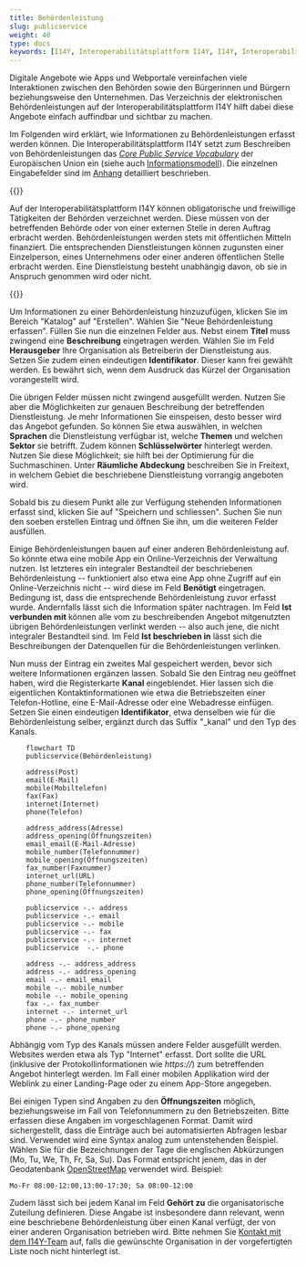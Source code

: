 ```yaml
---
title: Behördenleistung
slug: publicservice
weight: 40
type: docs
keywords: [I14Y, Interoperabilitätsplattform I14Y, I14Y, Interoperabilität, Behördenleistung, öffentliche Dienstleistung, Website, Portal, Webapp, App, Mobile App, Applikation, Verzeichnis, Schweiz]
---
```


Digitale Angebote wie Apps und Webportale vereinfachen viele Interaktionen zwischen den Behörden sowie den Bürgerinnen und Bürgern beziehungsweise den Unternehmen. Das Verzeichnis der elektronischen Behördenleistungen auf der Interoperabilitätsplattform I14Y hilft dabei diese Angebote einfach auffindbar und sichtbar zu machen. 

Im Folgenden wird erklärt, wie Informationen zu Behördenleistungen erfasst werden können. Die Interoperabilitätsplattform I14Y setzt zum Beschreiben von Behördenleistungen das [_Core Public Service Vocabulary_](https://github.com/SEMICeu/CPSV-AP) der Europäischen Union ein (siehe auch [Informationsmodell](/handbook/de/gouvernanz/informationsmodell)). Die einzelnen Eingabefelder sind im [Anhang](/handbook/de/anhang/eingabefelder) detailliert beschrieben. 

{{<alert title="Was ist eine Behördenleistung?" color="info">}}
 
Auf der Interoperabilitätsplattform I14Y können obligatorische und freiwillige Tätigkeiten der Behörden verzeichnet werden. Diese müssen von der betreffenden Behörde oder von einer externen Stelle in deren Auftrag erbracht werden. Behördenleistungen werden stets mit öffentlichen Mitteln finanziert. Die entsprechenden Dienstleistungen können zugunsten einer Einzelperson, eines Unternehmens oder einer anderen öffentlichen Stelle erbracht werden. Eine Dienstleistung besteht unabhängig davon, ob sie in Anspruch genommen wird oder nicht.

{{</alert>}}

Um Informationen zu einer Behördenleistung hinzuzufügen, klicken Sie im Bereich "Katalog" auf "Erstellen". Wählen Sie "Neue Behördenleistung erfassen". Füllen Sie nun die einzelnen Felder aus. Nebst einem __Titel__ muss zwingend eine __Beschreibung__ eingetragen werden. Wählen Sie im Feld __Herausgeber__ Ihre Organisation als Betreiberin der Dienstleistung aus. Setzen Sie zudem einen eindeutigen __Identifikator__. Dieser kann frei gewählt werden. Es bewährt sich, wenn dem Ausdruck das Kürzel der Organisation vorangestellt wird. 

Die übrigen Felder müssen nicht zwingend ausgefüllt werden. Nutzen Sie aber die Möglichkeiten zur genauen Beschreibung der betreffenden Dienstleistung. Je mehr Informationen Sie einspeisen, desto besser wird das Angebot gefunden. So können Sie etwa auswählen, in welchen __Sprachen__ die Dienstleistung verfügbar ist, welche __Themen__ und welchen __Sektor__ sie betrifft. Zudem können __Schlüsselwörter__ hinterlegt werden. Nutzen Sie diese Möglichkeit; sie hilft bei der Optimierung für die Suchmaschinen. Unter __Räumliche Abdeckung__ beschreiben Sie in Freitext, in welchem Gebiet die beschriebene Dienstleistung vorrangig angeboten wird. 

Sobald bis zu diesem Punkt alle zur Verfügung stehenden Informationen erfasst sind, klicken Sie auf "Speichern und schliessen". Suchen Sie nun den soeben erstellen Eintrag und öffnen Sie ihn, um die weiteren Felder ausfüllen. 

Einige Behördenleistungen bauen auf einer anderen Behördenleistung auf. So könnte etwa eine mobile App ein Online-Verzeichnis der Verwaltung nutzen. Ist letzteres ein integraler Bestandteil der beschriebenen Behördenleistung -- funktioniert also etwa eine App ohne Zugriff auf ein Online-Verzeichnis nicht -- wird diese im Feld __Benötigt__ eingetragen. Bedingung ist, dass die entsprechende Behördenleistung zuvor erfasst wurde. Andernfalls lässt sich die Information später nachtragen. Im Feld __Ist verbunden mit__ können alle vom zu beschreibenden Angebot mitgenutzten übrigen Behördenleistungen verlinkt werden -- also auch jene, die nicht integraler Bestandteil sind. Im Feld __Ist beschrieben in__ lässt sich die Beschreibungen der Datenquellen für die Behördenleistungen verlinken.

Nun muss der Eintrag ein zweites Mal gespeichert werden, bevor sich weitere Informationen ergänzen lassen. Sobald Sie den Eintrag neu geöffnet haben, wird die Registerkarte __Kanal__ eingeblendet. Hier lassen sich die eigentlichen Kontaktinformationen wie etwa die Betriebszeiten einer Telefon-Hotline, eine E-Mail-Adresse oder eine Webadresse einfügen. Setzen Sie einen eindeutigen __Identifikator__, etwa denselben wie für die Behördenleistung selber, ergänzt durch das Suffix "_kanal" und den Typ des Kanals.

```mermaid
    flowchart TD
    publicservice(Behördenleistung)

    address(Post)
    email(E-Mail)
    mobile(Mobiltelefon)
    fax(Fax)
    internet(Internet)
    phone(Telefon)
    
    address_address(Adresse)
    address_opening(Öffnungszeiten)
    email_email(E-Mail-Adresse)
    mobile_number(Telefonnummer)
    mobile_opening(Öffnungszeiten)
    fax_number(Faxnummer)
    internet_url(URL)
    phone_number(Telefonnummer)
    phone_opening(Öffnungszeiten)

    publicservice -.- address
    publicservice -.- email
    publicservice -.- mobile
    publicservice -.- fax
    publicservice -.- internet
    publicservice  -.- phone

    address -.- address_address
    address -.- address_opening
    email -.- email_email
    mobile -.- mobile_number
    mobile -.- mobile_opening
    fax -.- fax_number
    internet -.- internet_url
    phone -.- phone_number
    phone -.- phone_opening

```

Abhängig vom Typ des Kanals müssen andere Felder ausgefüllt werden. Websites werden etwa als Typ "Internet" erfasst. Dort sollte die URL (inklusive der Protokollinformationen wie _https://_) zum betreffenden Angebot hinterlegt werden. Im Fall einer mobilen Applikation wird der Weblink zu einer Landing-Page oder zu einem App-Store angegeben. 

Bei einigen Typen sind Angaben zu den __Öffnungszeiten__ möglich, beziehungsweise im Fall von Telefonnummern zu den Betriebszeiten. Bitte erfassen diese Angaben im vorgeschlagenen Format. Damit wird sichergestellt, dass die Einträge auch bei automatisierten Abfragen lesbar sind. Verwendet wird eine Syntax analog zum untenstehenden Beispiel. Wählen Sie für die Bezeichnungen der Tage die englischen Abkürzungen (Mo, Tu, We, Th, Fr, Sa, Su). Das Format entspricht jenem, das in der Geodatenbank [OpenStreetMap](https://wiki.openstreetmap.org/wiki/Key:opening_hours) verwendet wird. Beispiel:

`Mo-Fr 08:00-12:00,13:00-17:30; Sa 08:00-12:00`

Zudem lässt sich bei jedem Kanal im Feld __Gehört zu__ die organisatorische Zuteilung definieren. Diese Angabe ist insbesondere dann relevant, wenn eine beschriebene Behördenleistung über einen Kanal verfügt, der von einer anderen Organisation betrieben wird. Bitte nehmen Sie [Kontakt mit dem I14Y-Team](mailto:i14y@bfs.admin.ch) auf, falls die gewünschte Organisation in der vorgefertigten Liste noch nicht hinterlegt ist.